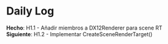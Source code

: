 ﻿# Daily Log

**Hecho**: H1.1 - Añadir miembros a DX12Renderer para scene RT  
**Siguiente**: H1.2 - Implementar CreateSceneRenderTarget()


